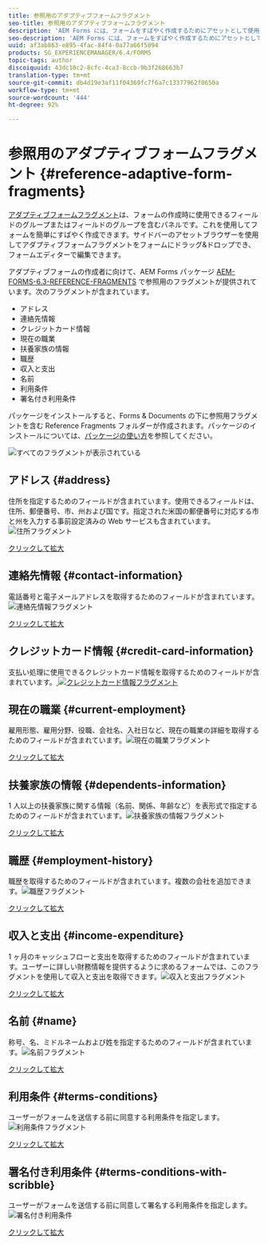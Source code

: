 ```yaml
---
title: 参照用のアダプティブフォームフラグメント
seo-title: 参照用のアダプティブフォームフラグメント
description: 'AEM Forms には、フォームをすばやく作成するためにアセットとして使用できるアダプティブフォームフラグメントが用意されています。 '
seo-description: 'AEM Forms には、フォームをすばやく作成するためにアセットとして使用できるアダプティブフォームフラグメントが用意されています。 '
uuid: af3ab863-e895-4fac-84f4-0a77a66f5094
products: SG_EXPERIENCEMANAGER/6.4/FORMS
topic-tags: author
discoiquuid: 43dc10c2-8cfc-4ca3-8ccb-9b3f268663b7
translation-type: tm+mt
source-git-commit: db4d19e3af11f04369fc7f6a7c13377962f0650a
workflow-type: tm+mt
source-wordcount: '444'
ht-degree: 92%

---
```



# 参照用のアダプティブフォームフラグメント {#reference-adaptive-form-fragments}

[アダプティブフォームフラグメント](/help/forms/using/adaptive-form-fragments.md)は、フォームの作成時に使用できるフィールドのグループまたはフィールドのグループを含むパネルです。これを使用してフォームを簡単にすばやく作成できます。サイドバーのアセットブラウザーを使用してアダプティブフォームフラグメントをフォームにドラッグ&amp;ドロップでき、フォームエディターで編集できます。

アダプティブフォームの作成者に向けて、AEM Forms パッケージ [AEM-FORMS-6.3-REFERENCE-FRAGMENTS](https://www.adobeaemcloud.com/content/marketplace/marketplaceProxy.html?packagePath=/content/companies/public/adobe/packages/cq630/fd/AEM-FORMS-6.3-REFERENCE-FRAGMENTS) で参照用のフラグメントが提供されています。次のフラグメントが含まれています。

* アドレス
* 連絡先情報
* クレジットカード情報
* 現在の職業
* 扶養家族の情報
* 職歴
* 収入と支出
* 名前
* 利用条件
* 署名付き利用条件

パッケージをインストールすると、Forms &amp; Documents の下に参照用フラグメントを含む Reference Fragments フォルダーが作成されます。パッケージのインストールについては、[パッケージの使い方](/help/sites-administering/package-manager.md)を参照してください。

![すべてのフラグメントが表示されている](assets/ootb-frags.png)

## アドレス {#address}

住所を指定するためのフィールドが含まれています。使用できるフィールドは、住所、郵便番号、市、州および国です。指定された米国の郵便番号に対応する市と州を入力する事前設定済みの Web サービスも含まれています。![住所フラグメント](assets/address.png)

[クリックして拡大](assets/address.png)

## 連絡先情報 {#contact-information}

電話番号と電子メールアドレスを取得するためのフィールドが含まれています。![連絡先情報フラグメント](assets/contact-info.png)

[クリックして拡大](assets/contact-info-1.png)

## クレジットカード情報 {#credit-card-information}

支払い処理に使用できるクレジットカード情報を取得するためのフィールドが含まれています。[ ![クレジットカード情報フラグメント](assets/cc-info.png)](assets/cc-info-1.png)

## 現在の職業 {#current-employment}

雇用形態、雇用分野、役職、会社名、入社日など、現在の職業の詳細を取得するためのフィールドが含まれています。![現在の職業フラグメント](assets/current-emp.png)

[クリックして拡大](assets/current-emp-1.png)

## 扶養家族の情報 {#dependents-information}

1 人以上の扶養家族に関する情報（名前、関係、年齢など）を表形式で指定するためのフィールドが含まれています。![扶養家族の情報フラグメント](assets/dependents-info.png)

[クリックして拡大](assets/dependents-info-1.png)

## 職歴 {#employment-history}

職歴を取得するためのフィールドが含まれています。複数の会社を追加できます。![職歴フラグメント](assets/emp-history.png)

[クリックして拡大](assets/emp-history-1.png)

## 収入と支出 {#income-expenditure}

1 ヶ月のキャッシュフローと支出を取得するためのフィールドが含まれています。ユーザーに詳しい財務情報を提供するように求めるフォームでは、このフラグメントを使用して収入と支出を取得できます。![収入と支出フラグメント](assets/income.png)

[クリックして拡大](assets/income-1.png)

## 名前 {#name}

称号、名、ミドルネームおよび姓を指定するためのフィールドが含まれています。![名前フラグメント](assets/name.png)

[クリックして拡大](assets/name-1.png)

## 利用条件 {#terms-conditions}

ユーザーがフォームを送信する前に同意する利用条件を指定します。![利用条件フラグメント](assets/tnc.png)

[クリックして拡大](assets/tnc-1.png)

## 署名付き利用条件 {#terms-conditions-with-scribble}

ユーザーがフォームを送信する前に同意して署名する利用条件を指定します。![署名付き利用条件](assets/tnc-scribble.png)

[クリックして拡大](assets/tnc-scribble-1.png)
